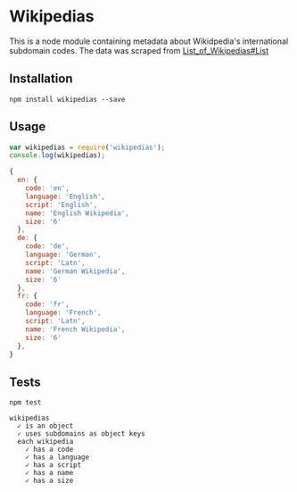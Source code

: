 # Wikipedias

This is a node module containing metadata about Wikidpedia's international subdomain codes. The data was scraped from [List_of_Wikipedias#List](http://en.wikipedia.org/wiki/List_of_Wikipedias#List)

## Installation

```
npm install wikipedias --save
```

## Usage

```js
var wikipedias = require('wikipedias');
console.log(wikipedias);

{
  en: {
    code: 'en',
    language: 'English',
    script: 'English',
    name: 'English Wikipedia',
    size: '6'
  },
  de: {
    code: 'de',
    language: 'German',
    script: 'Latn',
    name: 'German Wikipedia',
    size: '6'
  },
  fr: {
    code: 'fr',
    language: 'French',
    script: 'Latn',
    name: 'French Wikipedia',
    size: '6'
  },
}

```

## Tests

```
npm test

wikipedias
  ✓ is an object
  ✓ uses subdomains as object keys
  each wikipedia
    ✓ has a code
    ✓ has a language
    ✓ has a script
    ✓ has a name
    ✓ has a size
```